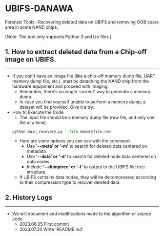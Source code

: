 # UBIFS-DANAWA

Forensic Tools : Recovering deleted data on UBIFS and removing OOB spare area in some NAND chips.

(Note: The tool only supports Python 3 and lzo files.)

## 1. How to extract deleted data from a Chip-off image on UBIFS.

---

- If you don't have an image file (like a chip-off memory dump file, UART memory dump file, etc.), start by detaching the NAND chip from the hardware equipment and proceed with imaging. 
  - Remember, there's no single 'correct' way to generate a memory dump.
  - In case you find yourself unable to perform a memory dump, a dataset will be provided. Give it a try.
- How to Execute the Code
  - The input file should be a memory dump file (raw file, and only one file at a time).
  ```python
  python main_recovery.py --file memoryfile.raw 
  ```
  - Here are some options you can use with the command:
    - Use <b>'--meta' or '-m'</b> to search for deleted data centered on metadata.
    - Use <b>'--data' or '-d'</b> to search for deleted node data centered on data nodes.
    - Include <b>'--dumptree' or '-t'</b> to output to the UBIFS file tree structure.
  - If UBIFS contains data nodes, they will be decompressed according to their compression type to recover deleted data.

## 2. History Logs

---

- We will document and modifications made to the algorithm or source code.
    - 2023.06.05 First commit
    - 2023.07.20 Write 'README.md'
